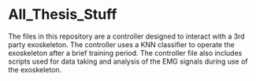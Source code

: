 # All_Thesis_Stuff
The files in this repository are a controller designed to interact with a 3rd party exoskeleton. 
The controller uses a KNN classifier to operate the exoskeleton after a brief training period.
The controller file also includes scripts used for data taking and analysis of the EMG signals during use of the exoskeleton.
